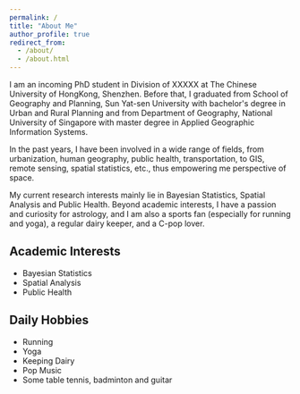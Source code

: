 ```yaml
---
permalink: /
title: "About Me"
author_profile: true
redirect_from: 
  - /about/
  - /about.html
---
```


I am an incoming PhD student in Division of XXXXX at The Chinese University of HongKong, Shenzhen. Before that, I graduated from School of Geography and Planning, Sun Yat-sen University with bachelor's degree in Urban and Rural Planning and from Department of Geography, National University of Singapore with master degree in Applied Geographic Information Systems.

In the past years, I have been involved in a wide range of fields, from urbanization, human geography, public health, transportation, to GIS, remote sensing, spatial statistics, etc., thus empowering me perspective of space. 

My current research interests mainly lie in Bayesian Statistics, Spatial Analysis and Public Health. Beyond academic interests, I have a passion and curiosity for astrology, and I am also a sports fan (especially for running and yoga), a regular dairy keeper, and a C-pop lover.

## Academic Interests
- Bayesian Statistics
- Spatial Analysis
- Public Health

## Daily Hobbies
- Running
- Yoga
- Keeping Dairy
- Pop Music
- Some table tennis, badminton and guitar
